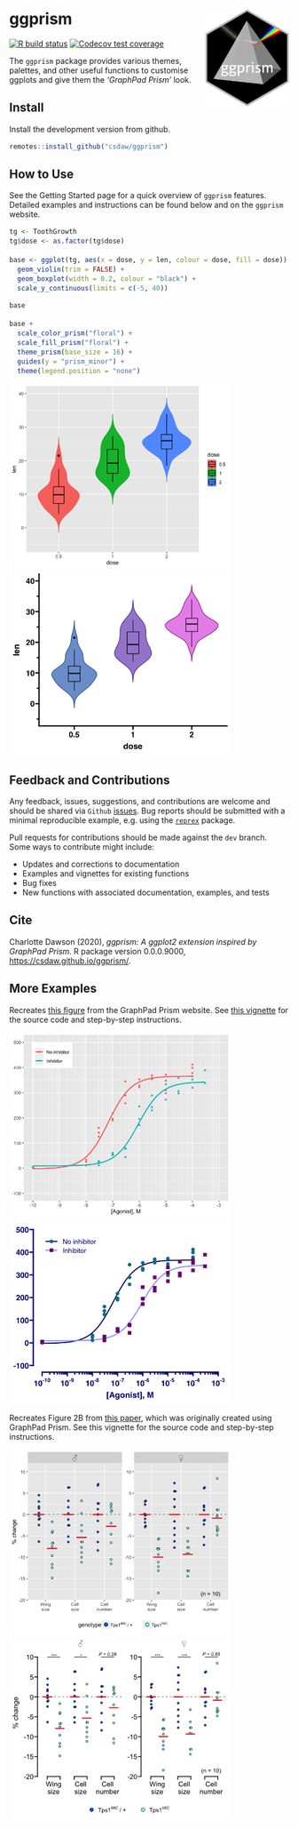 
<!-- README.md is generated from README.Rmd. Please edit that file -->

# ggprism <img src="man/figures/ggprism_logo.png" align = "right" width = "150" />

<!-- badges: start -->

[![R build
status](https://github.com/csdaw/ggprism/workflows/R-CMD-check/badge.svg)](https://github.com/csdaw/ggprism/actions)
[![Codecov test
coverage](https://codecov.io/gh/csdaw/ggprism/branch/master/graph/badge.svg)](https://codecov.io/gh/csdaw/ggprism?branch=master)
<!-- badges: end -->

The `ggprism` package provides various themes, palettes, and other
useful functions to customise ggplots and give them the *‘GraphPad
Prism’* look.

## Install

Install the development version from github.

``` r
remotes::install_github("csdaw/ggprism")
```

## How to Use

See the Getting Started page for a quick overview of `ggprism` features.
Detailed examples and instructions can be found below and on the
`ggprism` website.

``` r
tg <- ToothGrowth
tg$dose <- as.factor(tg$dose)

base <- ggplot(tg, aes(x = dose, y = len, colour = dose, fill = dose)) + 
  geom_violin(trim = FALSE) + 
  geom_boxplot(width = 0.2, colour = "black") + 
  scale_y_continuous(limits = c(-5, 40))
```

``` r
base

base + 
  scale_color_prism("floral") + 
  scale_fill_prism("floral") + 
  theme_prism(base_size = 16) + 
  guides(y = "prism_minor") + 
  theme(legend.position = "none")
```

<img src="man/figures/README-ex-1.png" width="400" /><img src="man/figures/README-ex-2.png" width="400" />

## Feedback and Contributions

Any feedback, issues, suggestions, and contributions are welcome and
should be shared via `Github`
[issues](https://github.com/csdaw/ggprism/issues). Bug reports should be
submitted with a minimal reproducible example, e.g. using the
[`reprex`](https://reprex.tidyverse.org) package.

Pull requests for contributions should be made against the `dev` branch.
Some ways to contribute might include:

-   Updates and corrections to documentation
-   Examples and vignettes for existing functions
-   Bug fixes
-   New functions with associated documentation, examples, and tests

## Cite

Charlotte Dawson (2020), *ggprism: A ggplot2 extension inspired by
GraphPad Prism*. R package version 0.0.0.9000,
<https://csdaw.github.io/ggprism/>.

## More Examples

Recreates [this
figure](https://cdn.graphpad.com/assets/0.27.0/images/srcset/prism-get-actionable-help-w1920-800.png)
from the GraphPad Prism website. See [this
vignette](https://csdaw.github.io/ggprism/articles/ex1-dose.html) for
the source code and step-by-step instructions.

<img src="man/figures/README-ex2-1.png" width="400" /><img src="man/figures/README-ex2-2.png" width="400" />

Recreates Figure 2B from [this
paper](https://doi.org/10.1038/s42003-020-0889-1), which was originally
created using GraphPad Prism. See this vignette for the source code and
step-by-step instructions.

<img src="man/figures/README-ex3-1.png" width="400" /><img src="man/figures/README-ex3-2.png" width="400" />
